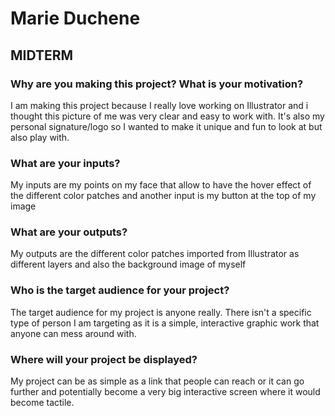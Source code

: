 # Marie Duchene

## MIDTERM


### Why are you making this project? What is your motivation?
I am making this project because I really love working on Illustrator and i thought this picture of me was very clear and easy to work with. It's also my personal signature/logo so I wanted to make it unique and fun to look at but also play with.


### What are your inputs?
My inputs are my points on my face that allow to have the hover effect of the different color patches and another input is my button at the top of my image

### What are your outputs?
My outputs are the different color patches imported from Illustrator as different layers and also the background image of myself

### Who is the target audience for your project?
The target audience for my project is anyone really. There isn't a specific type of person I am targeting as it is a simple, interactive graphic work that anyone can mess around with.

### Where will your project be displayed?
My project can be as simple as a link that people can reach or it can go further and potentially become a very big interactive screen where it would become tactile.
